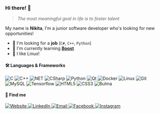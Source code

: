 ### Hi there! 👋

> *The most meaningful goal in life is to foster talent*

My name is **Nikita**, I'm a junior software developer who's looking for new opportunities!
- 🔭 I'm looking for a **job** (`C#`, `C++`, `Python`) <img src="https://image.flaticon.com/icons/svg/323/323300.svg" width="14"/> <img src="https://image.flaticon.com/icons/svg/197/197582.svg" width="14"/> <img src="https://image.flaticon.com/icons/svg/323/323344.svg" width="14"/>
- 🌱 I'm currently learning **[Boost](https://www.boost.org/)**
- 🐧 I like Linux!

<h4>🛠 Languages & Frameworks</h4>
<p>
  <img alt="C" src="https://img.shields.io/badge/-C-A8B9CC?style=flat-square&logo=c&logoColor=white" />
  <img alt="C++" src="https://img.shields.io/badge/-C++-00599C?style=flat-square&logo=c%2B%2B&logoColor=white" /> 
  <img alt="NET" src="https://img.shields.io/badge/-.NET-5C2D91?style=flat-square&logo=%2ENET&logoColor=white" />
  <img alt="CSharp" src="https://img.shields.io/badge/-C%23-239120?style=flat-square&logo=c-sharp&logoColor=white" />
  <img alt="Python" src="https://img.shields.io/badge/-Python-3776AB?style=flat-square&logo=python&logoColor=white" />
  <img alt="Qt" src="https://img.shields.io/badge/-Qt-41CD52?style=flat-square&logo=Qt&logoColor=white" />
  <img alt="Docker" src="https://img.shields.io/badge/-Docker-46a2f1?style=flat-square&logo=docker&logoColor=white" />
  <img alt="Linux" src="https://img.shields.io/badge/-Linux-FCC624?style=flat-square&logo=linux&logoColor=black&textColor=black" />
  <img alt="Git" src="https://img.shields.io/badge/-Git-F05032?style=flat-square&logo=git&logoColor=white" />
  <img alt="MySQL" src="https://img.shields.io/badge/-MySQL-4479A1?style=flat-square&logo=mysql&logoColor=white" />
  <img alt="Tensorflow" src="https://img.shields.io/badge/-Tensorflow-FF6F00?style=flat-square&logo=tensorflow&logoColor=white" />
  <img alt="HTML5" src="https://img.shields.io/badge/-HTML5-E34F26?style=flat-square&logo=HTML5&logoColor=white" />
  <img alt="CSS3" src="https://img.shields.io/badge/-CSS3-1572B6?style=flat-square&logo=HTML5&logoColor=white" />
  <img alt="Bulma" src="https://img.shields.io/badge/-Bulma-00D1B2?style=flat-square&logo=bulma&logoColor=white" />
  
</p>
<h4>💬 Find me</h4>
<p>
  <a target="_blank" href="https://rusetskii.dev/" target="_blank">
    <img alt="Website" src="https://img.shields.io/badge/My%20Website-007A88.svg?&style=flat-square&logo=Google-Chrome&logoColor=white" />
  </a>
  <a target="_blank" href="https://www.linkedin.com/in/xtenzq/" target="_blank">
    <img alt="LinkedIn" src="https://img.shields.io/badge/Linkedin-%230077B5.svg?&style=flat-square&logo=linkedin&logoColor=white" />
  </a>
  <a target="_blank" href="mailto:me@rusetskii.dev" target="_blank">
    <img alt="Email" src="https://img.shields.io/badge/Email-0078D4.svg?&style=flat-square&logo=Microsoft-Outlook&logoColor=white" />
  </a>
  <a target="_blank" href="https://www.facebook.com/xtenzQ/" target="_blank">
    <img alt="Facebook" src="https://img.shields.io/badge/Facebook-1877F2.svg?&style=flat-square&logo=facebook&logoColor=white" />
  </a> 
  <a target="_blank" href="https://www.instagram.com/xtenzq/" target="_blank">
    <img alt="Instagram" src="https://img.shields.io/badge/Instagram-E4405F.svg?&style=flat-square&logo=instagram&logoColor=white" />
  </a> 
</p>

<!--
**xtenzQ/xtenzQ** is a ✨ _special_ ✨ repository because its `README.md` (this file) appears on your GitHub profile.

Here are some ideas to get you started:

-  I’m currently working on ...
- 🌱 I’m currently learning ...
- 👯 I’m looking to collaborate on ...
- 🤔 I’m looking for help with ...
- 💬 Ask me about ...
- 📫 How to reach me: ...
- 😄 Pronouns: ...
- ⚡ Fun fact: ...
-->
